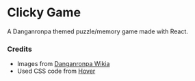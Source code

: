 # Clicky Game

A Danganronpa themed puzzle/memory game made with React.

### Credits

* Images from [Danganronpa Wikia](http://danganronpa.wikia.com/wiki/)
* Used CSS code from [Hover](https://github.com/IanLunn/Hover)
